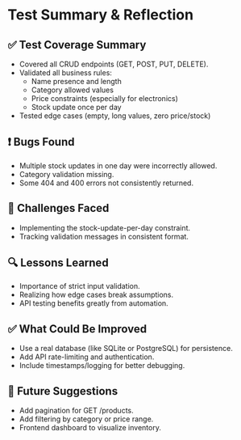 # Test Summary & Reflection

## ✅ Test Coverage Summary
- Covered all CRUD endpoints (GET, POST, PUT, DELETE).
- Validated all business rules:
  - Name presence and length
  - Category allowed values
  - Price constraints (especially for electronics)
  - Stock update once per day
- Tested edge cases (empty, long values, zero price/stock)

## ❗ Bugs Found
- Multiple stock updates in one day were incorrectly allowed.
- Category validation missing.
- Some 404 and 400 errors not consistently returned.

## 💭 Challenges Faced
- Implementing the stock-update-per-day constraint.
- Tracking validation messages in consistent format.

## 🔍 Lessons Learned
- Importance of strict input validation.
- Realizing how edge cases break assumptions.
- API testing benefits greatly from automation.

## ✅ What Could Be Improved
- Use a real database (like SQLite or PostgreSQL) for persistence.
- Add API rate-limiting and authentication.
- Include timestamps/logging for better debugging.

## 📌 Future Suggestions
- Add pagination for GET /products.
- Add filtering by category or price range.
- Frontend dashboard to visualize inventory.
